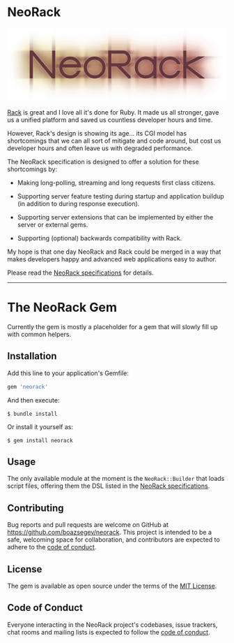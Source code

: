 # NeoRack
[![NeoRack logo](resources/neorack_logo.png)](SPEC.md)

[Rack](https://github.com/rack/rack) is great and I love all it's done for Ruby. It made us all stronger, gave us a unified platform and saved us countless developer hours and time.

However, Rack's design is showing its age... its CGI model has shortcomings that we can all sort of mitigate and code around, but cost us developer hours and often leave us with degraded performance.

The NeoRack specification is designed to offer a solution for these shortcomings by:

* Making long-polling, streaming and long requests first class citizens.

* Supporting server feature testing during startup and application buildup (in addition to during response execution).

* Supporting server extensions that can be implemented by either the server or external gems.

* Supporting (optional) backwards compatibility with Rack.

My hope is that one day NeoRack and Rack could be merged in a way that makes developers happy and advanced web applications easy to author.

Please read the [NeoRack specifications](SPEC.md) for details.

---

# The NeoRack Gem

Currently the gem is mostly a placeholder for a gem that will slowly fill up with common helpers.

## Installation

Add this line to your application's Gemfile:

```ruby
gem 'neorack'
```

And then execute:

    $ bundle install

Or install it yourself as:

    $ gem install neorack

## Usage

The only available module at the moment is the `NeoRack::Builder` that loads script files, offering them the DSL listed in the [NeoRack specifications](SPEC.md#neorack-application-scripts).

## Contributing

Bug reports and pull requests are welcome on GitHub at https://github.com/boazsegev/neorack. This project is intended to be a safe, welcoming space for collaboration, and contributors are expected to adhere to the [code of conduct](https://github.com/boazsegev/neorack/blob/master/CODE_OF_CONDUCT.md).

## License

The gem is available as open source under the terms of the [MIT License](https://opensource.org/licenses/MIT).

## Code of Conduct

Everyone interacting in the NeoRack project's codebases, issue trackers, chat rooms and mailing lists is expected to follow the [code of conduct](https://github.com/boazsegev/neorack/blob/master/CODE_OF_CONDUCT.md).
